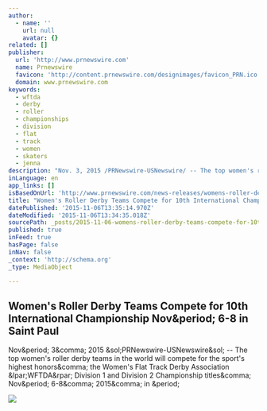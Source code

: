 ```yaml
---
author:
  - name: ''
    url: null
    avatar: {}
related: []
publisher:
  url: 'http://www.prnewswire.com'
  name: Prnewswire
  favicon: 'http://content.prnewswire.com/designimages/favicon_PRN.ico'
  domain: www.prnewswire.com
keywords:
  - wftda
  - derby
  - roller
  - championships
  - division
  - flat
  - track
  - women
  - skaters
  - jenna
description: "Nov. 3, 2015 /PRNewswire-USNewswire/ -- The top women's roller derby teams in the world will compete for the sport's highest honors, the Women's Flat Track Derby Association (WFTDA) Division 1 and Division 2 Championship titles, Nov. 6-8, 2015, in ."
inLanguage: en
app_links: []
isBasedOnUrl: 'http://www.prnewswire.com/news-releases/womens-roller-derby-teams-compete-for-10th-international-championship-nov-6-8-in-saint-paul-300171158.html'
title: "Women's Roller Derby Teams Compete for 10th International Championship Nov. 6-8 in Saint Paul"
datePublished: '2015-11-06T13:35:14.970Z'
dateModified: '2015-11-06T13:34:35.018Z'
sourcePath: _posts/2015-11-06-womens-roller-derby-teams-compete-for-10th-international-ch.md
published: true
inFeed: true
hasPage: false
inNav: false
_context: 'http://schema.org'
_type: MediaObject

---
```

<article style=""><h1>Women's Roller Derby Teams Compete for 10th International Championship Nov&amp;period; 6-8 in Saint Paul</h1><p>Nov&amp;period; 3&amp;comma; 2015 &amp;sol;PRNewswire-USNewswire&amp;sol; -- The top women's roller derby teams in the world will compete for the sport's highest honors&amp;comma; the Women's Flat Track Derby Association &amp;lpar;WFTDA&amp;rpar; Division 1 and Division 2 Championship titles&amp;comma; Nov&amp;period; 6-8&amp;comma; 2015&amp;comma; in &amp;period;</p><img src="http://content.prnewswire.com/designimages/logo-prn-01_PRN.gif" /></article>